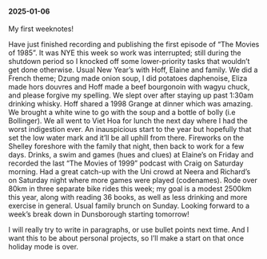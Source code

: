 #### 2025-01-06

My first weeknotes!

Have just finished recording and publishing the first episode of “The Movies of 1985”. It was NYE this week so work was interrupted; still during the shutdown period so I knocked off some lower-priority tasks that wouldn’t get done otherwise. Usual New Year’s with Hoff, Elaine and family. We did a French theme; Dzung made onion soup, I did potatoes daphenoise, Eliza made hors douvres and Hoff made a beef bourgonoin with wagyu chuck, and please forgive my spelling. We slept over after staying up past 1:30am drinking whisky. Hoff shared a 1998 Grange at dinner which was amazing. We brought a white wine to go with the soup and a bottle of bolly (i.e Bollinger). We all went to Viet Hoa for lunch the next day where I had the worst indigestion ever. An inauspicious start to the year but hopefully that set the low water mark and it’ll be all uphill from there. Fireworks on the Shelley foreshore with the family that night, then back to work for a few days. Drinks, a swim and games (hues and clues) at Elaine’s on Friday and recorded the last “The Movies of 1999” podcast with Craig on Saturday morning. Had a great catch-up with the Uni crowd at Neera and Richard’s on Saturday night where more games were played (codenames). Rode over 80km in three separate bike rides this week; my goal is a modest 2500km this year, along with reading 36 books, as well as less drinking and more exercise in general. Usual family brunch on Sunday. Looking forward to a week’s break down in Dunsborough starting tomorrow!

I will really try to write in paragraphs, or use bullet points next time. And I want this to be about personal projects, so I’ll make a start on that once holiday mode is over.